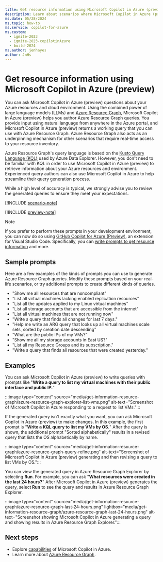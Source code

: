 ```yaml
---
title: Get resource information using Microsoft Copilot in Azure (preview)
description: Learn about scenarios where Microsoft Copilot in Azure (preview) can help with Azure Resource Graph.
ms.date: 05/28/2024
ms.topic: how-to
ms.service: copilot-for-azure
ms.custom:
  - ignite-2023
  - ignite-2023-copilotinAzure
  - build-2024
ms.author: jenhayes
author: JnHs
---
```


# Get resource information using Microsoft Copilot in Azure (preview)

You can ask Microsoft Copilot in Azure (preview) questions about your Azure resources and cloud environment. Using the combined power of large language models (LLMs) and [Azure Resource Graph](/azure/governance/resource-graph/overview), Microsoft Copilot in Azure (preview) helps you author Azure Resource Graph queries. You provide input using natural language from anywhere in the Azure portal, and Microsoft Copilot in Azure (preview) returns a working query that you can use with Azure Resource Graph. Azure Resource Graph also acts as an underpinning mechanism for other scenarios that require real-time access to your resource inventory.

Azure Resource Graph's query language is based on the [Kusto Query Language (KQL)](/azure/data-explorer/kusto/query/) used by Azure Data Explorer. However, you don't need to be familiar with KQL in order to use Microsoft Copilot in Azure (preview) to retrieve information about your Azure resources and environment. Experienced query authors can also use Microsoft Copilot in Azure to help streamline their query generation process.

While a high level of accuracy is typical, we strongly advise you to review the generated queries to ensure they meet your expectations.

[!INCLUDE [scenario-note](includes/scenario-note.md)]

[!INCLUDE [preview-note](includes/preview-note.md)]

>[!Note]
>If you prefer to perform these prompts in your development environment, you can now do so using [GitHub Copilot for Azure (Preview)](/azure/developer/github-copilot-azure/introduction), an extension for Visual Studio Code. Specifically, you can [write prompts to get resource information](/azure/developer/github-copilot-azure/learn-examples) and more.

## Sample prompts

Here are a few examples of the kinds of prompts you can use to generate Azure Resource Graph queries. Modify these prompts based on your real-life scenarios, or try additional prompts to create different kinds of queries.

- "Show me all resources that are noncompliant"
- "List all virtual machines lacking enabled replication resources"
- "List all the updates applied to my Linux virtual machines"
- "List all storage accounts that are accessible from the internet"
- "List all virtual machines that are not running now"
- "Write a query that finds all changes for last 7 days."
- "Help me write an ARG query that looks up all virtual machines scale sets, sorted by creation date descending"
- "What are the public IPs of my VMs?"
- "Show me all my storage accounts in East US?"
- "List all my Resource Groups and its subscription."
- "Write a query that finds all resources that were created yesterday."

## Examples

You can ask Microsoft Copilot in Azure (preview) to write queries with prompts like "**Write a query to list my virtual machines with their public interface and public IP.**"

:::image type="content" source="media/get-information-resource-graph/azure-resource-graph-explorer-list-vms.png" alt-text="Screenshot of Microsoft Copilot in Azure responding to a request to list VMs.":::

If the generated query isn't exactly what you want, you can ask Microsoft Copilot in Azure (preview) to make changes. In this example, the first prompt is "**Write a KQL query to list my VMs by OS.**" After the query is shown, the additional prompt "Sorted alphabetically" results in a revised query that lists the OS alphabetically by name.

:::image type="content" source="media/get-information-resource-graph/azure-resource-graph-query-refine.png" alt-text="Screenshot of Microsoft Copilot in Azure (preview) generating and then revising a query to list VMs by OS.":::

You can view the generated query in Azure Resource Graph Explorer by selecting **Run**. For example, you can ask "**What resources were created in the last 24 hours?**" After Microsoft Copilot in Azure (preview) generates the query, select **Run** to see the query and results in Azure Resource Graph Explorer.

:::image type="content" source="media/get-information-resource-graph/azure-resource-graph-last-24-hours.png" lightbox="media/get-information-resource-graph/azure-resource-graph-last-24-hours.png" alt-text="Screenshot showing Microsoft Copilot in Azure generating a query and showing results in Azure Resource Graph Explorer.":::

## Next steps

- Explore [capabilities](capabilities.md) of Microsoft Copilot in Azure.
- Learn more about [Azure Resource Graph](/azure/governance/resource-graph/overview).
